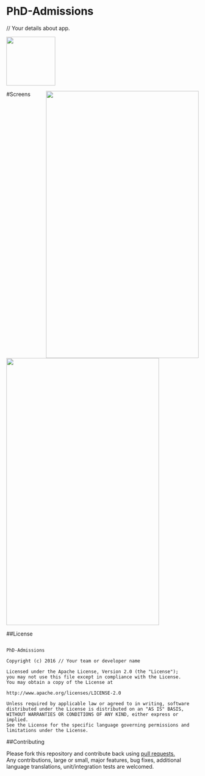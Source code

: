 # PhD-Admissions
// Your details about app.

<img src="Your logo url" height="128" width="128" >

#Screens
<img src="Screenshot1 URL" align="right" height="700" width="400" >
<img src="Screenshot2 URL"  height="700" width="400" >

##License

```

PhD-Admissions

Copyright (c) 2016 // Your team or developer name 

Licensed under the Apache License, Version 2.0 (the "License");
you may not use this file except in compliance with the License.
You may obtain a copy of the License at

http://www.apache.org/licenses/LICENSE-2.0

Unless required by applicable law or agreed to in writing, software
distributed under the License is distributed on an "AS IS" BASIS,
WITHOUT WARRANTIES OR CONDITIONS OF ANY KIND, either express or implied.
See the License for the specific language governing permissions and
limitations under the License.
```
##Contributing

Please fork this repository and contribute back using <a href="https://github.com/varunj/PhD-Admissions/pulls">pull requests.</a><br>
Any contributions, large or small, major features, bug fixes, additional language translations, unit/integration tests are welcomed.
